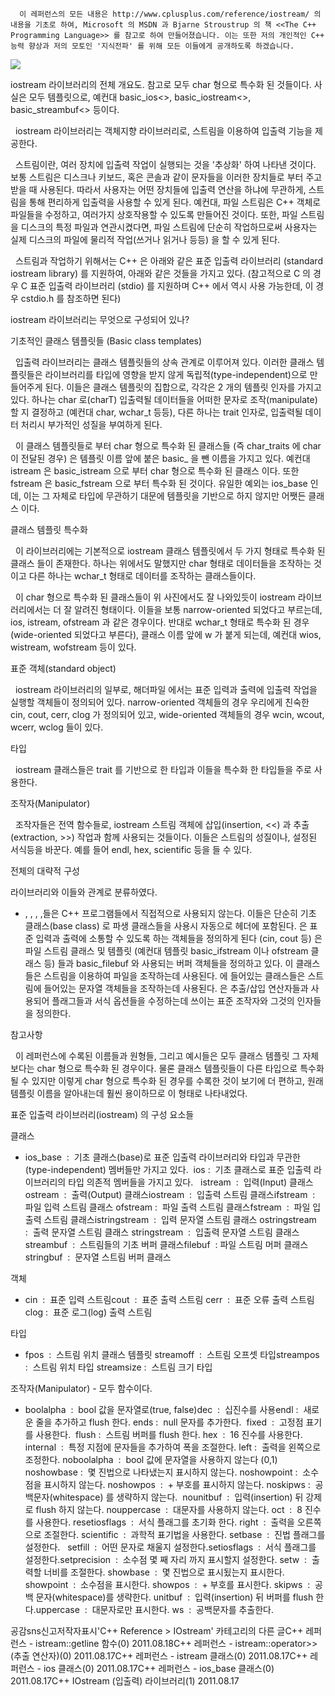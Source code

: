 

```warning
  이 레퍼런스의 모든 내용은 http://www.cplusplus.com/reference/iostream/ 의 내용을 기초로 하여, Microsoft 의 MSDN 과 Bjarne Stroustrup 의 책 <<The C++ Programming Language>> 를 참고로 하여 만들어졌습니다. 이는 또한 저의 개인적인 C++ 능력 향상과 저의 모토인 '지식전파' 를 위해 모든 이들에게 공개하도록 하겠습니다.
```


![](http://img1.daumcdn.net/thumb/R1920x0/?fname=http%3A%2F%2Fcfile7.uf.tistory.com%2Fimage%2F180EB4384E4A8EC128AFA3)

iostream 라이브러리의 전체 개요도. 참고로 모두 char 형으로 특수화 된 것들이다. 사실은 모두 템플릿으로, 예컨대 basic_ios<>, basic_iostream<>, basic_streambuf<> 등이다.

  iostream 라이브러리는 객체지향 라이브러리로, 스트림을 이용하여 입출력 기능을 제공한다.

  스트림이란, 여러 장치에 입출력 작업이 실행되는 것을 '추상화' 하여 나타낸 것이다. 보통 스트림은 디스크나 키보드, 혹은 콘솔과 같이 문자들을 이러한 장치들로 부터 주고받을 때 사용된다. 따라서 사용자는 어떤 장치들에 입출력 연산을 하냐에 무관하게, 스트림을 통해 편리하게 입출력을 사용할 수 있게 된다. 예컨대, 파일 스트림은 C++ 객체로 파일들을 수정하고, 여러가지 상호작용할 수 있도록 만들어진 것이다. 또한, 파일 스트림을 디스크의 특정 파일과 연관시켰다면, 파일 스트림에 단순히 작업하므로써 사용자는 실제 디스크의 파일에 물리적 작업(쓰거나 읽거나 등등) 을 할 수 있게 된다. 

  스트림과 작업하기 위해서는 C++ 은 아래와 같은 표준 입출력 라이브러리 (standard iostream library) 를 지원하여, 아래와 같은 것들을 가지고 있다. (참고적으로 C 의 경우 C 표준 입출력 라이브러리 (stdio) 를 지원하며 C++ 에서 역시 사용 가능한데, 이 경우 cstdio.h 를 참조하면 된다)

iostream 라이브러리는 무엇으로 구성되어 있나?



기초적인 클래스 템플릿들 (Basic class templates)

  입출력 라이브러리는 클래스 템플릿들의 상속 관계로 이루어져 있다. 이러한 클래스 템플릿들은 라이브러리를 타입에 영향을 받지 않게 독립적(type-independent)으로 만들어주게 된다. 이들은 클래스 템플릿의 집합으로, 각각은 2 개의 템플릿 인자를 가지고 있다. 하나는 char 로(charT) 입출력될 데이터들을 어떠한 문자로 조작(manipulate) 할 지 결정하고 (예컨대 char, wchar_t 등등), 다른 하나는 trait 인자로, 입출력될 데이터 처리시 부가적인 성질을 부여하게 된다. 

  이 클래스 템플릿들로 부터 char 형으로 특수화 된 클래스들 (즉 char_traits 에 char 이 전달된 경우) 은 템플릿 이름 앞에 붙은 basic_ 을 뺀 이름을 가지고 있다. 예컨대 istream 은 basic_istream 으로 부터 char 형으로 특수화 된 클래스 이다. 또한 fstream 은 basic_fstream 으로 부터 특수화 된 것이다. 유일한 예외는 ios_base 인데, 이는 그 자체로 타입에 무관하기 대문에 템플릿을 기반으로 하지 않지만 어쨋든 클래스 이다. 

클래스 템플릿 특수화

  이 라이브러리에는 기본적으로 iostream 클래스 템플릿에서 두 가지 형태로 특수화 된 클래스 들이 존재한다. 하나는 위에서도 말했지만 char 형태로 데이터들을 조작하는 것이고 다른 하나는 wchar_t 형태로 데이터를 조작하는 클래스들이다. 

  이 char 형으로 특수화 된 클래스들이 위 사진에서도 잘 나와있듯이 iostream 라이브러리에서는 더 잘 알려진 형태이다. 이들을 보통 narrow-oriented 되었다고 부르는데, ios, istream, ofstream 과 같은 경우이다. 반대로 wchar_t 형태로 특수화 된 경우(wide-oriented 되었다고 부른다), 클래스 이름 앞에 w 가 붙게 되는데, 예컨대 wios, wistream, wofstream 등이 있다. 

표준 객체(standard object)

  iostream 라이브러리의 일부로, 해더파일 <iostream> 에서는 표준 입력과 출력에 입출력 작업을 실행할 객체들이 정의되어 있다. narrow-oriented 객체들의 경우 우리에게 친숙한 cin, cout, cerr, clog 가 정의되어 있고, wide-oriented 객체들의 경우 wcin, wcout, wcerr, wclog 들이 있다. 

타입

  iostream 클래스들은 trait 를 기반으로 한 타입과 이들을 특수화 한 타입들을 주로 사용한다. 

조작자(Manipulator)

  조작자들은 전역 함수들로, iostream 스트림 객체에 삽입(insertion, <<) 과 추출(extraction, >>) 작업과 함께 사용되는 것들이다. 이들은 스트림의 성질이나, 설정된 서식등을 바꾼다. 예를 들어 endl, hex, scientific 등을 들 수 있다. 


전체의 대략적 구성


라이브러리와 이들와 관계로 분류하였다.
* <ios>, <istream>, <ostream>, <streambuf>,<iosfwd>들은 C++ 프로그램들에서 직접적으로 사용되지 않는다. 이들은 단순히 기초 클래스(base class) 로 파생 클래스들을 사용시 자동으로 헤더에 포함된다. 
 <iostream> 은 표준 입력과 출력에 소통할 수 있도록 하는 객체들을 정의하게 된다 (cin, cout 등) 
<fstream> 은 파일 스트림 클래스 및 템플릿 (예컨대 템플릿 basic_ifstream 이나 ofstream 클래스 등) 들과 basic_filebuf 와 사용되는 버퍼 객체들을 정의하고 있다. 이 클래스들은 스트림을 이용하여 파일을 조작하는데 사용된다.<sstream> 에 들어있는 클래스들은 스트림에 들어있는 문자열 객체들을 조작하는데 사용된다. 
<iomanip> 은 추출/삽입 연산자들과 사용되어 플래그들과 서식 옵션들을 수정하는데 쓰이는 표준 조작자와 그것의 인자들을 정의한다. 


참고사항

  이 레퍼런스에 수록된 이름들과 원형들, 그리고 예시들은 모두 클래스 템플릿 그 자체 보다는 char 형으로 특수화 된 경우이다. 물론 클래스 템플릿들이 다른 타입으로 특수화 될 수 있지만 이렇게 char 형으로 특수화 된 경우를 수록한 것이 보기에 더 편하고, 원래 템플릿 이름을 알아내는데 훨씬 용이하므로 이 형태로 나타내었다. 

표준 입출력 라이브러리(iostream) 의 구성 요소들

클래스

* ios_base  :  기초 클래스(base)로 표준 입출력 라이브러리와 타입과 무관한(type-independent) 멤버들만 가지고 있다.  ios :  기초 클래스로 표준 입출력 라이브러리의 타입 의존적 멤버들을 가지고 있다.   istream  :  입력(Input) 클래스ostream  :  출력(Output) 클래스iostream  :  입출력 스트림 클래스ifstream  :  파일 입력 스트림 클래스 
ofstream :  파일 출력 스트림 클래스fstream  :  파일 입출력 스트림 클래스istringstream  :  입력 문자열 스트림 클래스 
ostringstream  :  출력 문자열 스트림 클래스 
stringstream  :  입출력 문자열 스트림 클래스streambuf  :  스트림들의 기초 버퍼 클래스filebuf  : 파일 스트림 머퍼 클래스 
stringbuf  :  문자열 스트림 버퍼 클래스


객체

* cin  :  표준 입력 스트림cout  :  표준 출력 스트림 
cerr  :  표준 오류 출력 스트림clog :  표준 로그(log) 출력 스트림 


타입

* fpos  :  스트림 위치 클래스 템플릿 
streamoff  :  스트림 오프셋 타입streampos  :  스트림 위치 타입 
streamsize :  스트림 크기 타입


조작자(Manipulator) - 모두 함수이다.

* boolalpha  :  bool 값을 문자열로(true, false)dec  :  십진수를 사용endl :  새로운 줄을 추가하고 flush 한다. 
ends :  null 문자를 추가한다.  
fixed  :  고정점 표기를 사용한다.  
flush :  스트림 버퍼를 flush 한다. 
hex  :  16 진수를 사용한다.   
internal  :  특정 지점에 문자들을 추가하여 폭을 조절한다. 
left :  출력을 왼쪽으로 조정한다.
noboolalpha  :  bool 값에 문자열을 사용하지 않는다 (0,1)  
noshowbase :  몇 진법으로 나타냈는지 표시하지 않는다. 
noshowpoint :  소수점을 표시하지 않는다. 
noshowpos  :  + 부호를 표시하지 않는다. 
noskipws :  공백문자(whitespace) 를 생략하지 않는다.  
nounitbuf  :  입력(insertion) 뒤 강제로 flush 하지 않는다. 
nouppercase  :  대문자를 사용하지 않는다. 
oct  :  8 진수를 사용한다. 
resetiosflags  :  서식 플래그를 초기화 한다. 
right  :  출력을 오른쪽으로 조절한다. 
scientific  :  과학적 표기법을 사용한다. 
setbase  :  진법 플래그를 설정한다.   
setfill  :  어떤 문자로 채울지 설정한다.setiosflags  :  서식 플래그를 설정한다.setprecision  :  소수점 몇 째 자리 까지 표시할지 설정한다. 
setw  :  출력할 너비를 조절한다. 
showbase  :  몇 진법으로 표시됬는지 표시한다. 
showpoint  :  소수점을 표시한다. 
showpos  :  + 부호를 표시한다. 
skipws  :  공백 문자(whitespace)를 생략한다. 
unitbuf  :  입력(insertion) 뒤 버퍼를 flush 한다.uppercase  :  대문자로만 표시한다. 
ws  :  공백문자를 추출한다.

공감sns신고저작자표시'C++ Reference > IOstream' 카테고리의 다른 글C++ 레퍼런스 - istream::getline 함수(0)
2011.08.18C++ 레퍼런스 - istream::operator>> (추출 연산자)(0)
2011.08.17C++ 레퍼런스 - istream 클래스(0)
2011.08.17C++ 레퍼런스 - ios 클래스(0)
2011.08.17C++ 레퍼런스 - ios_base 클래스(0)
2011.08.17C++ IOstream (입출력) 라이브러리(1)
2011.08.17

